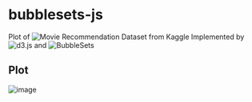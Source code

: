 # bubblesets-js
Plot of ![Movie Recommendation Dataset](https://www.kaggle.com/code/kamaleshsah/movie-recommendation/data) from Kaggle
Implemented by ![d3.js](https://github.com/d3/d3) and ![BubbleSets](https://github.com/JosuaKrause/bubblesets-js)

## Plot
![image](https://github.com/absnormal/bubblesets-js/blob/master/screenshot.png)
